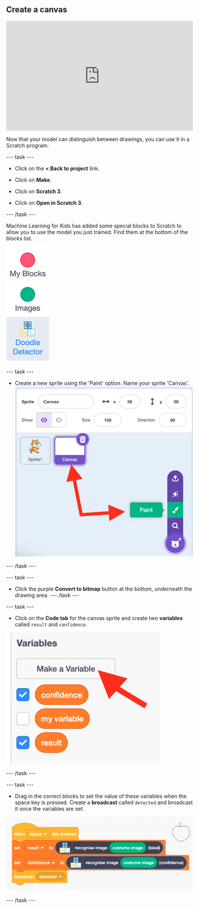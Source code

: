 ## Create a canvas


<html>
<div style="position: relative; width: 100%; overflow: hidden; padding-top: 56.25%;">
<p><iframe style="position: absolute; top: 0; left: 0; right: 0; width: 100%; height: 100%; border: none;" src="https://www.youtube.com/embed/cjMe_GoC7Qg?rel=0&cc_load_policy=1" width="560" height="315" allowfullscreen allow="accelerometer; autoplay; clipboard-write; encrypted-media; gyroscope; picture-in-picture; web-share"></iframe></p>
</div>
</html>

Now that your model can distinguish between drawings, you can use it in a Scratch program.

--- task ---
+ Click on the **< Back to project** link.

+ Click on **Make**.

+ Click on **Scratch 3**.

+ Click on **Open in Scratch 3**.

--- /task ---

Machine Learning for Kids has added some special blocks to Scratch to allow you to use the model you just trained. Find them at the bottom of the blocks list.

![New blocks called 'Doodle detector' appear in the menu under Images](images/new-blocks.png)

--- task ---

+ Create a new sprite using the 'Paint' option. Name your sprite 'Canvas'.
![Add a new sprite using paint, and name it canvas](images/new-sprite.png)

--- /task ---

--- task ---
+ Click the purple **Convert to bitmap** button at the bottom, underneath the drawing area.
--- /task ---


--- task ---
+ Click on the **Code tab** for the canvas sprite and create two **variables** called `result` and `confidence`.

![Create two new variables called confidence and result](images/create-variable.png)

--- /task ---

--- task ---
+ Drag in the correct blocks to set the value of these variables when the space key is pressed. Create a **broadcast** called `detected` and broadcast it once the variables are set.

![Scratch code: When space key pressed, set result to recognise image (costume image) label, set confidence to recognise image (costume image) confidence, broadcast detected](images/canvas-sprite.png)

--- /task ---

